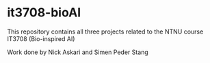 # it3708-bioAI
This repository contains all three projects related to the NTNU course IT3708 (Bio-inspired AI)

Work done by Nick Askari and Simen Peder Stang